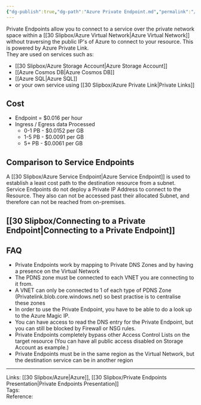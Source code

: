 ```yaml
---
{"dg-publish":true,"dg-path":"Azure Private Endpoint.md","permalink":"/azure-private-endpoint/","tags":["notes"]}
---
```



Private Endpoints allow you to connect to a service over the private network space within a [[30 Slipbox/Azure Virtual Network\|Azure Virtual Network]] without traversing the public IP's of Azure to connect to your resource. This is powered by Azure Private Link.  
They are used on services such as:

- [[30 Slipbox/Azure Storage Account\|Azure Storage Account]]
- [[Azure Cosmos DB\|Azure Cosmos DB]]
- [[Azure SQL\|Azure SQL]]
- or your own service using [[30 Slipbox/Azure Private Link\|Private Links]]

## Cost

- Endpoint = $0.016 per hour
- Ingress / Egress data Processed
  - 0-1 PB - $0.0152 per GB
  - 1-5 PB - $0.0091 per GB
  - 5+ PB - $0.0061 per GB

## Comparison to Service Endpoints

A [[30 Slipbox/Azure Service Endpoint\|Azure Service Endpoint]] is used to establish a least cost path to the destination resource from a subnet. Service Endpoints do not deploy a Private IP Address to connect to the Resource. They also can not be accessed past their allocated Subnet, and therefore can not be reached from on-premises.

## [[30 Slipbox/Connecting to a Private Endpoint\|Connecting to a Private Endpoint]]

## FAQ

- Private Endpoints work by mapping to Private DNS Zones and by having a presence on the Virtual Network
- The PDNS zone must be connected to each VNET you are connecting to it from.
- A VNET can only be connected to 1 of each type of PDNS Zone (Privatelink.blob.core.windows.net) so best practise is to centralise these zones
- In order to use the Private Endpoint, you have to be able to do a look up to the Azure Magic IP.
- You can have access to read the DNS entry for the Private Endpoint, but you can still be blocked by Firewall or NSG rules.
- Private Endpoints completely bypass other Access Control Lists on the target resource (You can have all public access disabled on Storage Account as example.)
- Private Endpoints must be in the same region as the Virtual Network, but the destination service can be in another region

---

Links: [[30 Slipbox/Azure\|Azure]], [[30 Slipbox/Private Endpoints Presentation\|Private Endpoints Presentation]]  
Tags:  
Reference:
